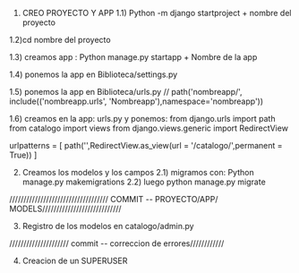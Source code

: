 1) CREO PROYECTO Y APP
1.1) Python -m django startproject + nombre del proyecto

1.2)cd nombre del proyecto

1.3) creamos app : Python manage.py startapp + Nombre de la app

1.4) ponemos la app en Biblioteca/settings.py

1.5) ponemos la app en Biblioteca/urls.py // path('nombreapp/', include(('nombreapp.urls', 'Nombreapp'),namespace='nombreapp'))

1.6) creamos en la app: urls.py y ponemos: from django.urls import path
from catalogo import views
from django.views.generic import RedirectView

urlpatterns = [
    path('',RedirectView.as_view(url = '/catalogo/',permanent = True))
]

2) Creamos los modelos y los campos 
2.1) migramos con: Python manage.py makemigrations
2.2) luego python manage.py migrate

///////////////////////////////////  COMMIT -- PROYECTO/APP/ MODELS////////////////////////////

3) Registro de los modelos en catalogo/admin.py

///////////////////// commit -- correccion de errores////////////

4) Creacion de un SUPERUSER
